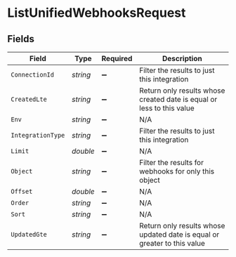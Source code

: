 # ListUnifiedWebhooksRequest


## Fields

| Field                                                                    | Type                                                                     | Required                                                                 | Description                                                              |
| ------------------------------------------------------------------------ | ------------------------------------------------------------------------ | ------------------------------------------------------------------------ | ------------------------------------------------------------------------ |
| `ConnectionId`                                                           | *string*                                                                 | :heavy_minus_sign:                                                       | Filter the results to just this integration                              |
| `CreatedLte`                                                             | *string*                                                                 | :heavy_minus_sign:                                                       | Return only results whose created date is equal or less to this value    |
| `Env`                                                                    | *string*                                                                 | :heavy_minus_sign:                                                       | N/A                                                                      |
| `IntegrationType`                                                        | *string*                                                                 | :heavy_minus_sign:                                                       | Filter the results to just this integration                              |
| `Limit`                                                                  | *double*                                                                 | :heavy_minus_sign:                                                       | N/A                                                                      |
| `Object`                                                                 | *string*                                                                 | :heavy_minus_sign:                                                       | Filter the results for webhooks for only this object                     |
| `Offset`                                                                 | *double*                                                                 | :heavy_minus_sign:                                                       | N/A                                                                      |
| `Order`                                                                  | *string*                                                                 | :heavy_minus_sign:                                                       | N/A                                                                      |
| `Sort`                                                                   | *string*                                                                 | :heavy_minus_sign:                                                       | N/A                                                                      |
| `UpdatedGte`                                                             | *string*                                                                 | :heavy_minus_sign:                                                       | Return only results whose updated date is equal or greater to this value |